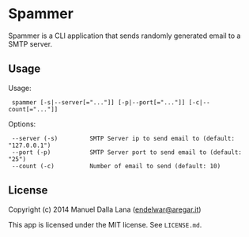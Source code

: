 # Spammer

Spammer is a CLI application that sends randomly generated email to a SMTP server.

## Usage

Usage:

```
 spammer [-s|--server[="..."]] [-p|--port[="..."]] [-c|--count[="..."]]
```

Options:

```
 --server (-s)         SMTP Server ip to send email to (default: "127.0.0.1")
 --port (-p)           SMTP Server port to send email to (default: "25")
 --count (-c)          Number of email to send (default: 10)
```

## License

Copyright (c) 2014 Manuel Dalla Lana (endelwar@aregar.it)

This app is licensed under the MIT license. See `LICENSE.md`.
